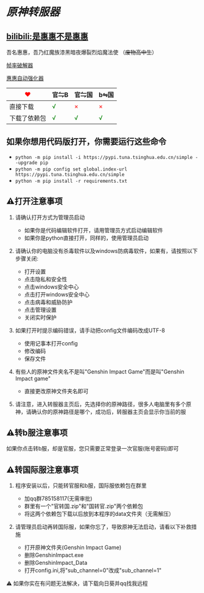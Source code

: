 _原神转服器_
=========================================================================
[bilibili:是惠惠不是惠惠](https://space.bilibili.com/400684381?spm_id_from=333.1007.0.0)
------------------------------------------------------------------------
吾名惠惠，吾乃红魔族漆黑暗夜爆裂烈焰魔法使 （~~废物高中生~~）


[帧率破解器](data/说明文档/帧率破解器.md)

[惠惠自动强化器](data/说明文档/惠惠自动强化器.md)

| <font color="red"> ❤ </font> | 官⇋B                            | 官⇋国                         | b⇋国    |
|------------------------------|--------------------------------|-----------------------------|--------|
| 直接下载                         | <font color="green"> √ </font> | <font color="red"> × </font> | <font color="red"> × </font>       |
| 下载了依赖包                       | <font color="green"> √ </font> | <font color="green"> √ </font>                            | <font color="green"> √ </font>       |





如果你想用代码版打开，你需要运行这些命令
------------------------------------------------------------------------
* ``python -m pip install -i https://pypi.tuna.tsinghua.edu.cn/simple --upgrade pip``
* ``python -m pip config set global.index-url https://pypi.tuna.tsinghua.edu.cn/simple``
* ``python -m pip install -r requirements.txt``


⚠️打开注意事项
------------------------------------------------------------------------
1. 请确认打开方式为管理员启动
    * 如果你是代码编辑软件打开，请用管理员方式启动编辑软件
    * 如果你是python直接打开，同样的，使用管理员启动

2. 请确认你的电脑没有杀毒软件以及windows防病毒软件，如果有，请按照以下步骤关闭:
   * 打开设置
   * 点击隐私和安全性
   * 点击windows安全中心
   * 点击打开windows安全中心
   * 点击病毒和威胁防护
   * 点击管理设置
   * 关闭实时保护


3. 如果打开时提示编码错误，请手动把config文件编码改成UTF-8
   * 使用记事本打开config
   * 修改编码
   * 保存文件


4. 有些人的原神文件夹名不是叫"Genshin Impact Game"而是叫"Genshin Impact game"
    * 直接更改原神文件夹名即可


5. 请注意，进入转服器主页后，先选择你的原神路径，很多人电脑里有多个原神，请确认你的原神路径是哪个，成功后，转服器主页会显示你当前的服

⚠️转b服注意事项
------------------------------------------------------------------------
如果你点击转b服，却是官服，您只需要正常登录一次官服(账号密码)即可


⚠️转国际服注意事项
------------------------------------------------------------------------
1. 程序安装以后，只能转官服和b服，国际服依赖包在群里
    * 加qq群785158117(无需审批)
    * 群里有一个"官转国.zip"和"国转官.zip"两个依赖包
    * 将这两个依赖包下载以后放到本程序的data文件夹（无需解压）


2. 请管理员启动再转国际服，如果你忘了，导致原神无法启动，请看以下补救措施
    * 打开原神文件夹(Genshin Impact Game)
    * 删除GenshinImpact.exe
    * 删除GenshinImpact_Data
    * 打开config.ini,将"sub_channel=0"改成"sub_channel=1"




⚠ 如果你实在有问题无法解决，请下载向日葵并qq找我远程

